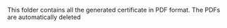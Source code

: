 This folder contains all the generated certificate in PDF format. The PDFs are automatically deleted 